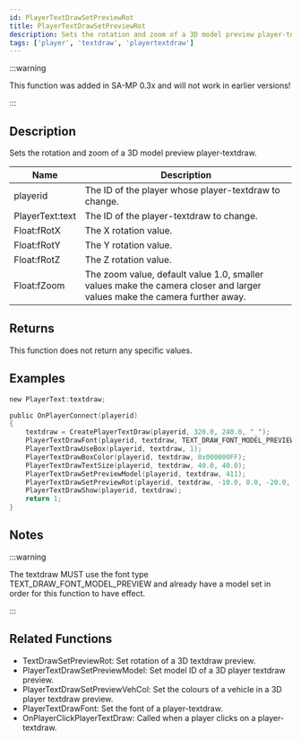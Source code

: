 ```yaml
---
id: PlayerTextDrawSetPreviewRot
title: PlayerTextDrawSetPreviewRot
description: Sets the rotation and zoom of a 3D model preview player-textdraw.
tags: ['player', 'textdraw', 'playertextdraw']
---
```


:::warning

This function was added in SA-MP 0.3x and will not work in earlier versions!

:::

## Description

Sets the rotation and zoom of a 3D model preview player-textdraw.


| Name | Description |
|------|-------------|
|playerid | The ID of the player whose player-textdraw to change.|
|PlayerText:text | The ID of the player-textdraw to change.|
|Float:fRotX | The X rotation value.|
|Float:fRotY | The Y rotation value.|
|Float:fRotZ | The Z rotation value.|
|Float:fZoom | The zoom value, default value 1.0, smaller values make the camera closer and larger values make the camera further away.|


## Returns

This function does not return any specific values.


## Examples


```c
new PlayerText:textdraw;

public OnPlayerConnect(playerid)
{
	textdraw = CreatePlayerTextDraw(playerid, 320.0, 240.0, "_");
	PlayerTextDrawFont(playerid, textdraw, TEXT_DRAW_FONT_MODEL_PREVIEW);
	PlayerTextDrawUseBox(playerid, textdraw, 1);
	PlayerTextDrawBoxColor(playerid, textdraw, 0x000000FF);
	PlayerTextDrawTextSize(playerid, textdraw, 40.0, 40.0);
	PlayerTextDrawSetPreviewModel(playerid, textdraw, 411);
	PlayerTextDrawSetPreviewRot(playerid, textdraw, -10.0, 0.0, -20.0, 1.0);
	PlayerTextDrawShow(playerid, textdraw);
	return 1;
}
```


## Notes

:::warning

The textdraw MUST use the font type TEXT_DRAW_FONT_MODEL_PREVIEW and already have a model set in order for this function to have effect.

:::


## Related Functions


-  TextDrawSetPreviewRot: Set rotation of a 3D textdraw preview.
-  PlayerTextDrawSetPreviewModel: Set model ID of a 3D player textdraw preview.
-  PlayerTextDrawSetPreviewVehCol: Set the colours of a vehicle in a 3D player textdraw preview.
-  PlayerTextDrawFont: Set the font of a player-textdraw.
-  OnPlayerClickPlayerTextDraw: Called when a player clicks on a player-textdraw.